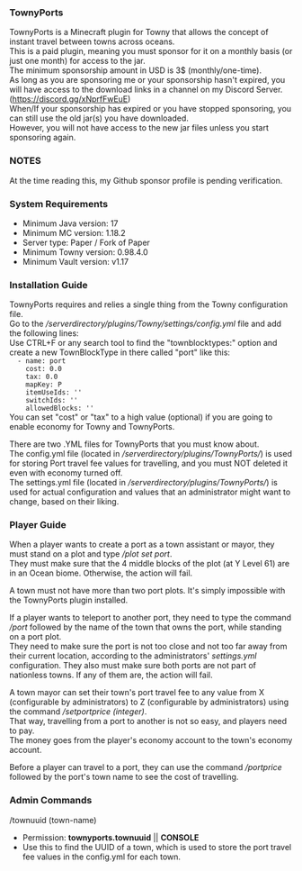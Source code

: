 ### **TownyPorts**
TownyPorts is a Minecraft plugin for Towny that allows the concept of instant travel between towns across oceans.\
This is a paid plugin, meaning you must sponsor for it on a monthly basis (or just one month) for access to the jar.\
The minimum sponsorship amount in USD is 3$ (monthly/one-time).\
As long as you are sponsoring me or your sponsorship hasn't expired, you will have access to the download links in a channel on my Discord Server. (https://discord.gg/xNprfFwEuE) \
When/If your sponsorship has expired or you have stopped sponsoring, you can still use the old jar(s) you have downloaded.\
However, you will not have access to the new jar files unless you start sponsoring again.

### **NOTES**
At the time reading this, my Github sponsor profile is pending verification.

### **System Requirements**
- Minimum Java version: 17
- Minimum MC version: 1.18.2
- Server type: Paper / Fork of Paper
- Minimum Towny version: 0.98.4.0
- Minimum Vault version: v1.17

### **Installation Guide**
TownyPorts requires and relies a single thing from the Towny configuration file.\
Go to the */serverdirectory/plugins/Towny/settings/config.yml* file and add the following lines:\
Use CTRL+F or any search tool to find the "townblocktypes:" option and create a new TownBlockType in there called "port" like this:\
`  - name: port`\
`    cost: 0.0`\
`    tax: 0.0`\
`    mapKey: P`\
`    itemUseIds: ''`\
`    switchIds: ''`\
`    allowedBlocks: ''`\
You can set "cost" or "tax" to a high value (optional) if you are going to enable economy for Towny and TownyPorts.

There are two .YML files for TownyPorts that you must know about.\
The config.yml file (located in */serverdirectory/plugins/TownyPorts/*) is used for storing Port travel fee values for travelling, and you must NOT deleted it even with economy turned off.\
The settings.yml file (located in */serverdirectory/plugins/TownyPorts/*) is used for actual configuration and values that an administrator might want to change, based on their liking.

### **Player Guide**

When a player wants to create a port as a town assistant or mayor, they must stand on a plot and type */plot set port*.\
They must make sure that the 4 middle blocks of the plot (at Y Level 61) are in an Ocean biome. Otherwise, the action will fail.

A town must not have more than two port plots. It's simply impossible with the TownyPorts plugin installed.

If a player wants to teleport to another port, they need to type the command */port* followed by the name of the town that owns the port, while standing on a port plot.\
They need to make sure the port is not too close and not too far away from their current location, according to the administrators' *settings.yml* configuration.
They also must make sure both ports are not part of nationless towns. If any of them are, the action will fail.

A town mayor can set their town's port travel fee to any value from X (configurable by administrators) to Z (configurable by administrators) using the command */setportprice (integer)*.\
That way, travelling from a port to another is not so easy, and players need to pay.\
The money goes from the player's economy account to the town's economy account.

Before a player can travel to a port, they can use the command */portprice* followed by the port's town name to see the cost of travelling.

### **Admin Commands**
 /townuuid (town-name)
  - Permission: **townyports.townuuid** || **CONSOLE**
  - Use this to find the UUID of a town, which is used to store the port travel fee values in the config.yml for each town. 
